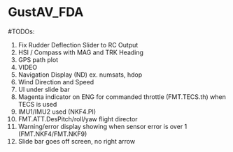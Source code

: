 # GustAV_FDA
#TODOs:
1. Fix Rudder Deflection Slider to RC Output
2. HSI / Compass with MAG and TRK Heading
3. GPS path plot
4. VIDEO
5. Navigation Display (ND) ex. numsats, hdop
6. Wind Direction and Speed
7. UI under slide bar
8. Magenta indicator on ENG for commanded throttle (FMT.TECS.th) when TECS is used
9. IMU1/IMU2 used  (NKF4.PI)
10. FMT.ATT.DesPitch/roll/yaw flight director
11. Warning/error display showing when sensor error is over 1 (FMT.NKF4/FMT.NKF9)
12. Slide bar goes off screen, no right arrow
